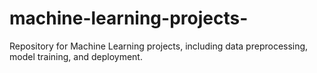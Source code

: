 # machine-learning-projects-
Repository for Machine Learning projects, including data preprocessing, model training, and deployment.
